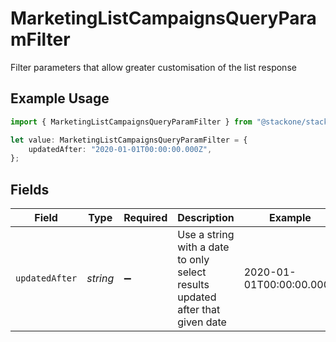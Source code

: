 # MarketingListCampaignsQueryParamFilter

Filter parameters that allow greater customisation of the list response

## Example Usage

```typescript
import { MarketingListCampaignsQueryParamFilter } from "@stackone/stackone-client-ts/sdk/models/operations";

let value: MarketingListCampaignsQueryParamFilter = {
    updatedAfter: "2020-01-01T00:00:00.000Z",
};
```

## Fields

| Field                                                                         | Type                                                                          | Required                                                                      | Description                                                                   | Example                                                                       |
| ----------------------------------------------------------------------------- | ----------------------------------------------------------------------------- | ----------------------------------------------------------------------------- | ----------------------------------------------------------------------------- | ----------------------------------------------------------------------------- |
| `updatedAfter`                                                                | *string*                                                                      | :heavy_minus_sign:                                                            | Use a string with a date to only select results updated after that given date | 2020-01-01T00:00:00.000Z                                                      |